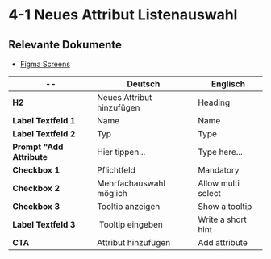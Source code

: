 # 4-1 Neues Attribut Listenauswahl

## Relevante Dokumente

* [Figma Screens](https://www.figma.com/file/ObpEGoczbPSUsnoH7aPFLbdy/Workflow-Generator-Screens?node-id=168%3A20)

-- | Deutsch | Englisch
---|---|---
**H2** | Neues Attribut hinzufügen | Heading
**Label Textfeld 1** | Name | Name
**Label Textfeld 2** | Typ | Type
**Prompt "Add Attribute** | Hier tippen... | Type here...
**Checkbox 1** | Pflichtfeld | Mandatory
**Checkbox 2** | Mehrfachauswahl möglich | Allow multi select
**Checkbox 3** | Tooltip anzeigen | Show a tooltip
**Label Textfeld 3** | Tooltip eingeben | Write a short hint
**CTA** | Attribut hinzufügen | Add attribute